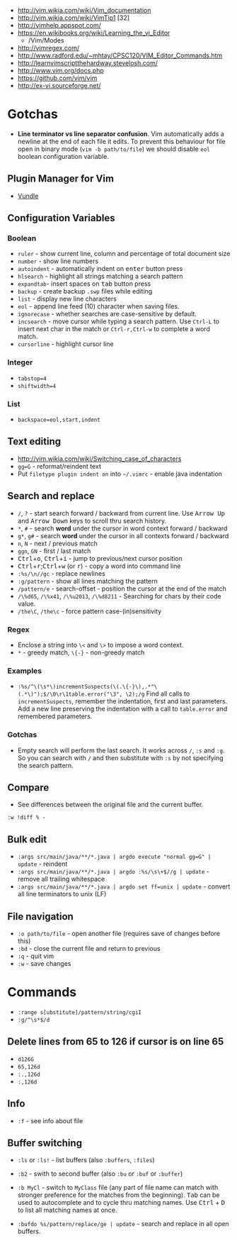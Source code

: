 - http://vim.wikia.com/wiki/Vim_documentation
- http://vim.wikia.com/wiki/VimTip1
[32]
- http://vimhelp.appspot.com/
- https://en.wikibooks.org/wiki/Learning_the_vi_Editor
  + /Vim/Modes
- http://vimregex.com/
- http://www.radford.edu/~mhtay/CPSC120/VIM_Editor_Commands.htm
- http://learnvimscriptthehardway.stevelosh.com/
- http://www.vim.org/docs.php
- https://github.com/vim/vim
- http://ex-vi.sourceforge.net/

# Gotchas
- **Line terminator vs line separator confusion**. Vim automatically adds a newline at the end of each file it edits. To prevent this behaviour for file open in binary mode (`vim -b path/to/file`) we should disable `eol` boolean configuration variable.

## Plugin Manager for Vim
- [Vundle](https://github.com/VundleVim/Vundle.vim)

## Configuration Variables
### Boolean
- `ruler` - show current line, column and percentage of total document size
- `number` - show line numbers
- `autoindent` - automatically indent on <kbd>enter</kbd> button press
- `hlsearch` - highlight all strings matching a search pattern
- `expandtab`- insert spaces on <kbd>tab</kbd> button press
- `backup` - create backup `.swp` files while editing
- `list` - display new line characters
- `eol` - append line feed (10) character when saving files.
- `ignorecase` - whether searches are case-sensitive by default.
- `incsearch` - move cursor while typing a search pattern. Use `Ctrl-L` to insert next char in the match or `Ctrl-r,Ctrl-w` to complete a word match.
- `cursorline` - highlight cursor line

### Integer
- `tabstop=4`
- `shiftwidth=4`

### List
- `backspace=eol,start,indent`

## Text editing
- http://vim.wikia.com/wiki/Switching_case_of_characters
- `gg=G` - reformat/reindent text
- Put `filetype plugin indent on` into `~/.vimrc` - enable java indentation

## Search and replace
- `/`, `?` - start search forward / backward from current line. Use <kbd>Arrow Up</kbd> and <kbd>Arrow Down</kbd> keys to scroll thru search history.
- `*`, `#` - search **word** under the cursor in word context forward / backward
- `g*`, `g#` - search **word** under the cursor in all contexts forward / backward
- `n`, `N` - next / previous match
- `ggn`, `GN` - first / last match
- <kbd>Ctrl</kbd>+<kbd>o</kbd>, <kbd>Ctrl</kbd>+<kbd>i</kbd> - jump to previous/next cursor position
- <kbd>Ctrl</kbd>+<kbd>r</kbd>;<kbd>Ctrl</kbd>+<kbd>w</kbd> (or <kbd>r</kbd>) - copy a word into command line
- `:%s/\n//gc` - replace newlines
- `:g/pattern` - show all lines matching the pattern
- `/pattern/e` - search-offset - position the cursor at the end of the match
- `/\%d65`, `/\%x41`, `/\%u2013`, `/\%d8211` - Searching for chars by their code value.
- `/the\C`, `/the\c` - force pattern case-(in)sensitivity

### Regex
- Enclose a string into `\<` and `\>` to impose a word context.
- `*` - greedy match, `\{-}` - non-greedy match

### Examples
- `:%s/^\(\s*\)incrementSuspects(\(.\{-}\),.*"\(.*\)");$/\0\r\1table.error("\3", \2);/g`
Find all calls to `incrementSuspects`, remember the indentation, first and last parameters.
Add a new line preserving the indentation with a call to `table.error` and remembered parameters.

### Gotchas
- Empty search will perform the last search. It works across `/`, `:s` and `:g`. So you can search with `/` and then substitute with `:s` by not specifying the search pattern.

## Compare
- See differences between the original file and the current buffer.
```
:w !diff % -
```

## Bulk edit
- `:args src/main/java/**/*.java | argdo execute "normal gg=G" | update` - reindent
- `:args src/main/java/**/*.java | argdo :%s/\s\+$//g | update` - remove all trailing whitespace
- `:args src/main/java/**/*.java | argdo set ff=unix | update` - convert all line terminators to unix (LF)

## File navigation
- `:o path/to/file` - open another file (requires save of changes before this)
- `:bd` - close the current file and return to previous
- `:q` - quit vim
- `:w` - save changes

# Commands
- `:range s[ubstitute]/pattern/string/cgiI`
- `:g/^\s*$/d`


## Delete lines from 65 to 126 if cursor is on line 65
- `d126G`
- `65,126d`
- `:.,126d`
- `:,126d`

## Info
- `:f` - see info about file

## Buffer switching
- `:ls` or `:ls!` - list buffers (also `:buffers`, `:files`)
- `:b2` - swith to second buffer (also `:bu` or `:buf` or `:buffer`)
- `:b MyCl` - switch to `MyClass` file (any part of file name can match with stronger preference for the matches from the beginning). <kbd>Tab</kbd> can be used to autocomplete and to cycle thru matching names. Use <kbd>Ctrl</kbd> + <kbd>D</kbd> to list all matching names at once.

- `:bufdo %s/pattern/replace/ge | update` - search and replace in all open buffers. 
